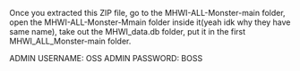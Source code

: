 Once you extracted this ZIP file, go to the MHWI-ALL-Monster-main folder, open the MHWI-ALL-Monster-Mmain folder inside it(yeah idk why they have same name), take out the MHWI_data.db folder, put it in the first MHWI_ALL_Monster-main folder.


ADMIN USERNAME: OSS
ADMIN PASSWORD: BOSS
